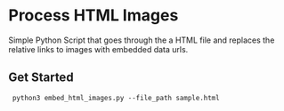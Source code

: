 # Process HTML Images

Simple Python Script that goes through the a HTML file and replaces the relative links to images with embedded data urls. 


## Get Started

` python3 embed_html_images.py --file_path sample.html` 
